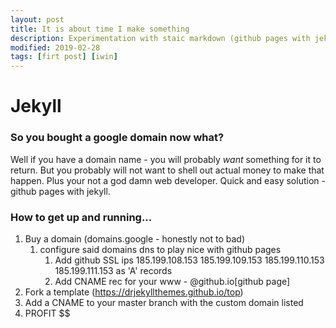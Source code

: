 ```yaml
---
layout: post
title: It is about time I make something
description: Experimentation with staic markdown (github pages with jekyll)
modified: 2019-02-28
tags: [firt post] [iwin]
---
```

# Jekyll

### So you bought a google domain now what?

Well if you have a domain name - you will probably *want* something for it to return. But you probably will not want to shell out actual money to make that happen. Plus your not a god damn web developer. Quick and easy solution - github pages with jekyll.

### How to get up and running...

1. Buy a domain (domains.google - honestly not to bad)
   1. configure said domains dns to play nice with github pages
      1. Add github SSL ips 185.199.108.153
                            185.199.109.153
                            185.199.110.153
                            185.199.111.153
          as 'A' records
      2. Add CNAME rec for your www - <user>@github.io[github page]
2. Fork a template (https://drjekyllthemes.github.io/top)
3. Add a CNAME to your master branch with the custom domain listed 
4. PROFIT $$
